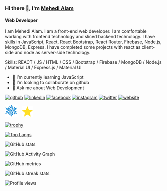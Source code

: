 <!--![Web Developer](https://i.ibb.co/0s1bH2r/my-photo.png)-->

### Hi there 👋, I'm <a href="https://mehedialam.netlify.app/">Mehedi Alam</a>
#### Web Developer

I am Mehedi Alam. I am a front-end web developer. I am comfortable working with frontend technology and sliced backend technology. I have skills in JavaScript, React, React Bootstrap, React Router, Firebase, Node.js, MongoDB, Express. I have completed some projects with react as client-side and node as server-side technology.

Skills: REACT / JS / HTML / CSS / Bootstrap / Firebase / MongoDB / Node.js / Material UI /  Express.js / Material UI

- 🌱 I’m currently learning JavaScript 
- 👯 I’m looking to collaborate on github 
- 💬 Ask me about Web Development 

[<img src='https://encrypted-tbn0.gstatic.com/images?q=tbn:ANd9GcSXDHeo-ZVK4HlTa8wFGMAXTrmMpehjK_nLkrpZukFjP94U8omYDNJKiSPq4HqktHgmxJs&usqp=CAU' alt='github' height='35'>](https://github.com/Mehedi109)    [<img src='https://raw.githubusercontent.com/rahuldkjain/github-profile-readme-generator/master/src/images/icons/Social/linked-in-alt.svg' alt='linkedin' height='35'>](https://www.linkedin.com/in/mehedi-alam-5349781a1/)    [<img src='https://raw.githubusercontent.com/rahuldkjain/github-profile-readme-generator/master/src/images/icons/Social/facebook.svg' alt='facebook' height='35'>](https://www.facebook.com/mehedi.alam11)    [<img src='https://raw.githubusercontent.com/rahuldkjain/github-profile-readme-generator/master/src/images/icons/Social/instagram.svg' alt='instagram' height='35'>](https://www.instagram.com/mehedialam27/)    [<img src=https://raw.githubusercontent.com/rahuldkjain/github-profile-readme-generator/master/src/images/icons/Social/twitter.svg alt='twitter' height='35'>](https://twitter.com/MehediA31402220)    [<img src='https://cdn.mos.cms.futurecdn.net/JRbfLE4EmJSLeZuLvUWaDe.jpg' alt='website' height='35'>](https://www.mehedialam.netlify.app)  

<a href='https://archiveprogram.github.com/'><img src='https://raw.githubusercontent.com/acervenky/animated-github-badges/master/assets/acbadge.gif' width='40' height='40'></a> <a href='https://stars.github.com/'><img src='https://raw.githubusercontent.com/acervenky/animated-github-badges/master/assets/starbadge.gif' width='35' height='35'></a> 

[![trophy](https://github-profile-trophy.vercel.app/?username=Mehedi109)](https://github.com/ryo-ma/github-profile-trophy)

[![Top Langs](https://github-readme-stats.vercel.app/api/top-langs/?username=Mehedi109)](https://github.com/anuraghazra/github-readme-stats)

![GitHub stats](https://github-readme-stats.vercel.app/api?username=Mehedi109&show_icons=true)  

![GitHub Activity Graph](https://activity-graph.herokuapp.com/graph?username=Mehedi109)  

![GitHub metrics](https://metrics.lecoq.io/Mehedi109)  

![GitHub streak stats](https://github-readme-streak-stats.herokuapp.com/?user=Mehedi109)  

![Profile views](https://gpvc.arturio.dev/Mehedi109)  
